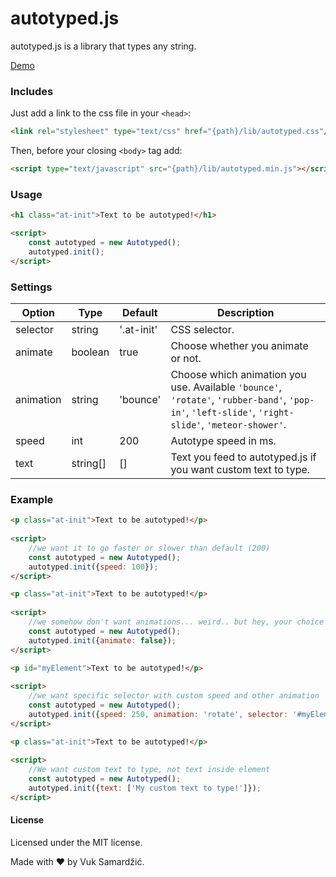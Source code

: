 # autotyped.js
autotyped.js is a library that types any string.

[Demo](https://vuksamardzic.github.io/autotyped.js/)

### Includes

Just add a link to the css file in your `<head>`:

```html
<link rel="stylesheet" type="text/css" href="{path}/lib/autotyped.css"/>
```

Then, before your closing ```<body>``` tag add:

```html
<script type="text/javascript" src="{path}/lib/autotyped.min.js"></script>
```

### Usage
```html
<h1 class="at-init">Text to be autotyped!</h1>
```

```html
<script>
    const autotyped = new Autotyped();
    autotyped.init();
</script>
```

### Settings

Option | Type | Default | Description
------ | ---- | ------- | -----------
selector | string | '.at-init' | CSS selector.
animate | boolean | true | Choose whether you animate or not.
animation | string | 'bounce' | Choose which animation you use. Available `'bounce'`, `'rotate'`, `'rubber-band'`, `'pop-in'`, `'left-slide'`, `'right-slide'`, `'meteor-shower'`.
speed | int | 200 | Autotype speed in ms.
text | string[] | [] | Text you feed to autotyped.js if you want custom text to type.

### Example
```html
<p class="at-init">Text to be autotyped!</p>
 
<script>
    //we want it to go faster or slower than default (200)
    const autotyped = new Autotyped();
    autotyped.init({speed: 100});
</script>
```
```html
<p class="at-init">Text to be autotyped!</p>
 
<script>
    //we somehow don't want animations... weird.. but hey, your choice
    const autotyped = new Autotyped();
    autotyped.init({animate: false});
</script>
```
```html
<p id="myElement">Text to be autotyped!</p>
 
<script>
    //we want specific selector with custom speed and other animation
    const autotyped = new Autotyped();
    autotyped.init({speed: 250, animation: 'rotate', selector: '#myElement'});
</script>
```
```html
<p class="at-init">Text to be autotyped!</p>
 
<script>
    //We want custom text to type, not text inside element
    const autotyped = new Autotyped();
    autotyped.init({text: ['My custom text to type!']});
</script>
```
#### License

Licensed under the MIT license.

Made with :heart: by Vuk Samardžić.
